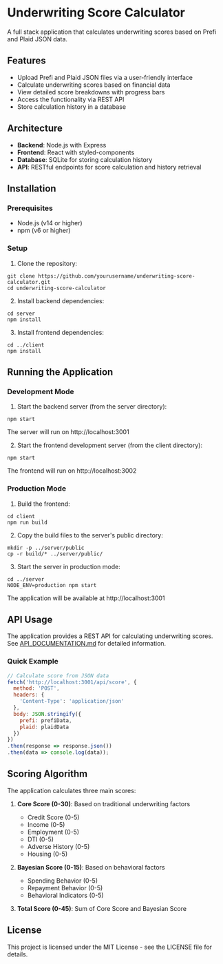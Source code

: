 # Underwriting Score Calculator

A full stack application that calculates underwriting scores based on Prefi and Plaid JSON data.

## Features

- Upload Prefi and Plaid JSON files via a user-friendly interface
- Calculate underwriting scores based on financial data
- View detailed score breakdowns with progress bars
- Access the functionality via REST API
- Store calculation history in a database

## Architecture

- **Backend**: Node.js with Express
- **Frontend**: React with styled-components
- **Database**: SQLite for storing calculation history
- **API**: RESTful endpoints for score calculation and history retrieval

## Installation

### Prerequisites

- Node.js (v14 or higher)
- npm (v6 or higher)

### Setup

1. Clone the repository:
```
git clone https://github.com/yourusername/underwriting-score-calculator.git
cd underwriting-score-calculator
```

2. Install backend dependencies:
```
cd server
npm install
```

3. Install frontend dependencies:
```
cd ../client
npm install
```

## Running the Application

### Development Mode

1. Start the backend server (from the server directory):
```
npm start
```
The server will run on http://localhost:3001

2. Start the frontend development server (from the client directory):
```
npm start
```
The frontend will run on http://localhost:3002

### Production Mode

1. Build the frontend:
```
cd client
npm run build
```

2. Copy the build files to the server's public directory:
```
mkdir -p ../server/public
cp -r build/* ../server/public/
```

3. Start the server in production mode:
```
cd ../server
NODE_ENV=production npm start
```

The application will be available at http://localhost:3001

## API Usage

The application provides a REST API for calculating underwriting scores. See [API_DOCUMENTATION.md](./API_DOCUMENTATION.md) for detailed information.

### Quick Example

```javascript
// Calculate score from JSON data
fetch('http://localhost:3001/api/score', {
  method: 'POST',
  headers: {
    'Content-Type': 'application/json'
  },
  body: JSON.stringify({
    prefi: prefiData,
    plaid: plaidData
  })
})
.then(response => response.json())
.then(data => console.log(data));
```

## Scoring Algorithm

The application calculates three main scores:

1. **Core Score (0-30)**: Based on traditional underwriting factors
   - Credit Score (0-5)
   - Income (0-5)
   - Employment (0-5)
   - DTI (0-5)
   - Adverse History (0-5)
   - Housing (0-5)

2. **Bayesian Score (0-15)**: Based on behavioral factors
   - Spending Behavior (0-5)
   - Repayment Behavior (0-5)
   - Behavioral Indicators (0-5)

3. **Total Score (0-45)**: Sum of Core Score and Bayesian Score

## License

This project is licensed under the MIT License - see the LICENSE file for details.
